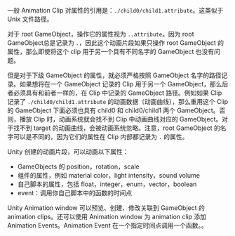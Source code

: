 一般 Animation Clip 对属性的引用是：```./child0/child1.attribute```。这类似于 Unix 文件路径。

对于 root GameObject，操作它的属性视为 ```..attribute```。因为 root GameObject总是记录为 ```.```，因此这个动画片段如果只操作 root GameObject 的属性，那么即使将这个 clip 用于另一个具有不同名字的 GameObject 也没有问题。

但是对于下级 GameObject 的属性，就必须严格按照 GameObject 名字的路径记录。如果想将在一个 GameObject 记录的 Clip 用于另一个 GameObject，那么后者必须具有和前者一样的，在 Clip 中记录的 GameObject 路径。例如如果 Clip 记录了 ```./child0/child1.attribute``` 的动画数据（动画曲线），那么重用这个 Clip 的 GameObject 下面必须也具有 child0 和 child0/child1 两个 GameObject。否则，播放 Clip 时，动画系统就会找不到 Clip 中动画曲线对应的 GameObject。对于找不到 target 的动画曲线，会被动画系统忽略。注意，root GameObject 的名字可以是不同的，因为它们的属性在 Clip 内部都记录为 ```.``` 的属性。

Unity 创建的动画片段，可以动画以下属性：

- GameObjects 的 position，rotation，scale
- 组件的属性，例如 material color，light intensity，sound volume
- 自己脚本的属性，包括 float，integer，enum，vector，boolean
- event：调用你自己脚本中的函数的时间点

Unity Animation window 可以预览、创建、修改关联到 GameObject 的 animation clips。还可以使用 Animation window 为 animation clip 添加 Animation Events。Animation Event 在一个指定时间点调用一个函数。。